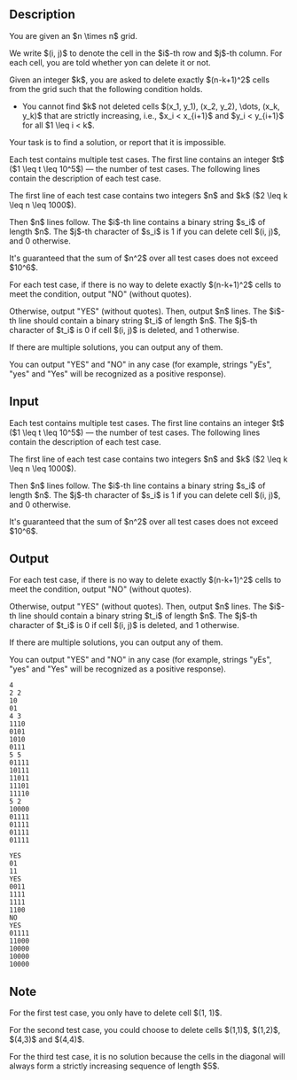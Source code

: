 ## Description

<div><p>You are given an $n \times n$ grid. </p><p>We write $(i, j)$ to denote the cell in the $i$-th row and $j$-th column. For each cell, you are told whether yon can delete it or not. </p><p>Given an integer $k$, you are asked to delete <span class="tex-font-style-bf">exactly</span> $(n-k+1)^2$ cells from the grid such that the following condition holds. </p><ul> <li> You cannot find $k$ not deleted cells $(x_1, y_1), (x_2, y_2), \dots, (x_k, y_k)$ that are strictly increasing, i.e., $x_i &lt; x_{i+1}$ and $y_i &lt; y_{i+1}$ for all $1 \leq i &lt; k$. </li></ul> Your task is to find a solution, or report that it is impossible. </div><div class="input-specification"><p>Each test contains multiple test cases. The first line contains an integer $t$ ($1 \leq t \leq 10^5$) — the number of test cases. The following lines contain the description of each test case.</p><p>The first line of each test case contains two integers $n$ and $k$ ($2 \leq k \leq n \leq 1000$). </p><p>Then $n$ lines follow. The $i$-th line contains a binary string $s_i$ of length $n$. The $j$-th character of $s_i$ is <span class="tex-font-style-tt">1</span> if you can delete cell $(i, j)$, and <span class="tex-font-style-tt">0</span> otherwise.</p><p>It's guaranteed that the sum of $n^2$ over all test cases does not exceed $10^6$.</p></div><div class="output-specification"><p>For each test case, if there is no way to delete exactly $(n-k+1)^2$ cells to meet the condition, output "<span class="tex-font-style-tt">NO</span>" (without quotes).</p><p>Otherwise, output "<span class="tex-font-style-tt">YES</span>" (without quotes). Then, output $n$ lines. The $i$-th line should contain a binary string $t_i$ of length $n$. The $j$-th character of $t_i$ is <span class="tex-font-style-tt">0</span> if cell $(i, j)$ is deleted, and <span class="tex-font-style-tt">1</span> otherwise.</p><p>If there are multiple solutions, you can output any of them.</p><p>You can output "<span class="tex-font-style-tt">YES</span>" and "<span class="tex-font-style-tt">NO</span>" in any case (for example, strings "<span class="tex-font-style-tt">yEs</span>", "<span class="tex-font-style-tt">yes</span>" and "<span class="tex-font-style-tt">Yes</span>" will be recognized as a positive response).</p></div>

## Input

<p>Each test contains multiple test cases. The first line contains an integer $t$ ($1 \leq t \leq 10^5$) — the number of test cases. The following lines contain the description of each test case.</p><p>The first line of each test case contains two integers $n$ and $k$ ($2 \leq k \leq n \leq 1000$). </p><p>Then $n$ lines follow. The $i$-th line contains a binary string $s_i$ of length $n$. The $j$-th character of $s_i$ is <span class="tex-font-style-tt">1</span> if you can delete cell $(i, j)$, and <span class="tex-font-style-tt">0</span> otherwise.</p><p>It's guaranteed that the sum of $n^2$ over all test cases does not exceed $10^6$.</p>

## Output

<p>For each test case, if there is no way to delete exactly $(n-k+1)^2$ cells to meet the condition, output "<span class="tex-font-style-tt">NO</span>" (without quotes).</p><p>Otherwise, output "<span class="tex-font-style-tt">YES</span>" (without quotes). Then, output $n$ lines. The $i$-th line should contain a binary string $t_i$ of length $n$. The $j$-th character of $t_i$ is <span class="tex-font-style-tt">0</span> if cell $(i, j)$ is deleted, and <span class="tex-font-style-tt">1</span> otherwise.</p><p>If there are multiple solutions, you can output any of them.</p><p>You can output "<span class="tex-font-style-tt">YES</span>" and "<span class="tex-font-style-tt">NO</span>" in any case (for example, strings "<span class="tex-font-style-tt">yEs</span>", "<span class="tex-font-style-tt">yes</span>" and "<span class="tex-font-style-tt">Yes</span>" will be recognized as a positive response).</p>





```input1|2,3,4,10,11,12,13,14,15
4
2 2
10
01
4 3
1110
0101
1010
0111
5 5
01111
10111
11011
11101
11110
5 2
10000
01111
01111
01111
01111
```




```output1
YES
01
11
YES
0011
1111
1111
1100
NO
YES
01111
11000
10000
10000
10000
```



## Note

<p>For the first test case, you only have to delete cell $(1, 1)$.</p><p>For the second test case, you could choose to delete cells $(1,1)$, $(1,2)$, $(4,3)$ and $(4,4)$.</p><p>For the third test case, it is no solution because the cells in the diagonal will always form a strictly increasing sequence of length $5$.</p>
